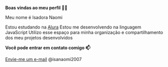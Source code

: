 **Boas vindas ao meu perfil 💙💙**

Meu nome é Isadora Naomi

Estou estudando na [Alura](https://www.alura.com.br) 
Estou me desenvolvendo na linguagem JavaScript
Utilizo esse espaço para minha organização e compartilhamento dos meu projetos desenvolvidos

**Você pode entrar em contato comigo 📫**

[Envie-me um e-mail](mailto:@isanaomi2007@hotmail.com)
@isanaomi2007
